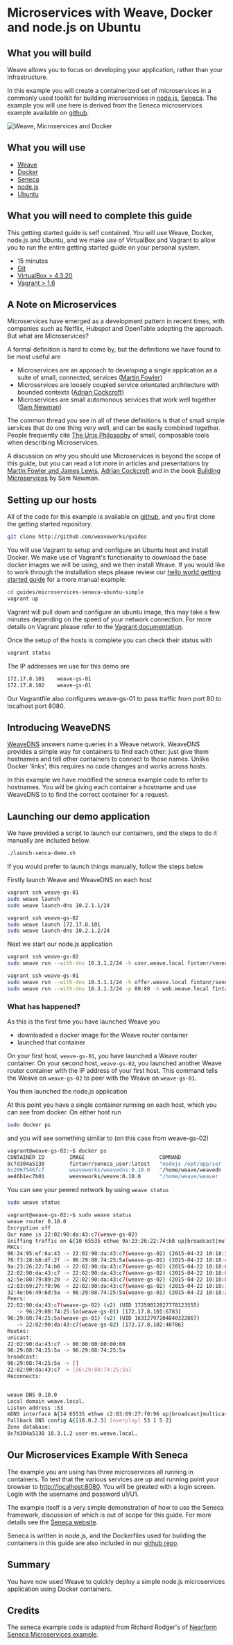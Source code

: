 # Microservices with Weave, Docker and node.js on Ubuntu #

## What you will build ##

Weave allows you to focus on developing your application, rather than your infrastructure.

In this example you will create a containerized set of microservices in a commonly used 
toolkit for building microservices in [node.js](http://nodejs.org), [Seneca](http://senecajs.org/). 
The example you will use here is derived from the Seneca microservices example available on 
[github](https://github.com/rjrodger/seneca-examples/tree/master/micro-services).

![Weave, Microservices and Docker](https://github.com/weaveworks/guides/blob/master/microservices-seneca-ubuntu-simple/Microservices_Seneca_Weave.png)

## What you will use ##

* [Weave](http://weave.works)
* [Docker](http://docker.com)
* [Seneca](http://senecajs.org)
* [node.js](http://nodejs.org)
* [Ubuntu](http://ubuntu.com)

## What you will need to complete this guide ##

This getting started guide is self contained. You will use Weave, Docker, node.js and Ubuntu, and we make use of VirtualBox and Vagrant to allow you to run the entire getting started guide on your personal system.

* 15 minutes
* [Git](http://git-scm.com/downloads)
* [VirtualBox > 4.3.20](https://www.virtualbox.org/wiki/Downloads)
* [Vagrant > 1.6](https://docs.vagrantup.com/v2/installation/index.html)

## A Note on Microservices ##

Microservices have emerged as a development pattern in recent times, with companies such as Netfilx, Hubspot
and OpenTable adopting the approach. But what are Microservices?

A formal definition is hard to come by, but the definitions we have found to be most useful are

* Microservices are an approach to developing a single application as a suite of small, connected, services ([Martin Fowler](https://twitter.com/martinfowler))
* Microservices are loosely coupled service orientated architecture with bounded contexts ([Adrian Cockcroft](https://twitter.com/adrianco))
* Microservices are small automonous services that work well together ([Sam Newman](https://twitter.com/samnewman))

The common thread you see in all of these definitions is that of small simple services that do one thing very well, and
can be easily combined together. People frequently cite [The Unix Philosophy](http://en.wikipedia.org/wiki/Unix_philosophy)
of small, composable tools when describing Microservices.     

A discussion on why you should use Microservices is beyond the scope of this guide, but you can read a lot more in
articles and presentations by [Martin Fowler and James Lewis](http://martinfowler.com/articles/microservices.html), [Adrian Cockcroft](http://www.slideshare.net/adriancockcroft/dockercon-state-of-the-art-in-microservices) and in the book [Building Microservices](http://shop.oreilly.com/product/0636920033158.do) by Sam Newman.
  
## Setting up our hosts ##

All of the code for this example is available on [github](http://github.com/weaveworks/guides/microservices-seneca-ubuntu-simple), and you first clone the getting started repository.

```bash
git clone http://github.com/weaveworks/guides
```

You will use Vagrant to setup and configure an Ubuntu host and install Docker. We make use of Vagrant's functionality to download the base docker images we will be using, and we then install Weave. If you would like to work through the installation steps please review our [hello world getting started guide](https://github.com/weaveworks/guides/blob/master/ubuntu-simple/README.md) for a more manual example.

```bash
cd guides/microservices-seneca-ubuntu-simple
vagrant up
```

Vagrant will pull down and configure an ubuntu image, this may take a few minutes depending on  the speed of your network connection. For more details on Vagrant please refer to the [Vagrant documentation](http://vagrantup.com).

Once the setup of the hosts is complete you can check their status with

```bash
vagrant status
```

The IP addresses we use for this demo are

```bash
172.17.8.101 	weave-gs-01
172.17.8.102 	weave-gs-01
```

Our Vagrantfile also configures weave-gs-01 to pass traffic from port 80 to localhost port 8080.

## Introducing WeaveDNS ##

[WeaveDNS](https://github.com/zettio/weave/tree/master/weavedns#readme) answers name queries in a Weave network. WeaveDNS provides a simple way for containers to find each other: just give them hostnames and tell other containers to connect to those names. Unlike Docker 'links', this requires no code changes and works across hosts.

In this example we have modified the seneca example code to refer to hostnames. You will be giving each container a hostname and use WeaveDNS to to find the correct container for a request.

## Launching our demo application ##

We have provided a script to launch our containers, and the steps to do it manually are included below.

```bash
./launch-senca-demo.sh
```

If you would prefer to launch things manually, follow the steps below

Firstly launch Weave and WeaveDNS on each host

```bash
vagrant ssh weave-gs-01
sudo weave launch
sudo weave launch-dns 10.2.1.1/24
```

```bash
vagrant ssh weave-gs-02
sudo weave launch 172.17.8.101
sudo weave launch-dns 10.2.1.2/24
```

Next we start our node.js application 
 
```bash
vagrant ssh weave-gs-02
sudo weave run --with-dns 10.3.1.2/24 -h user.weave.local fintanr/seneca_user
```

```bash
vagrant ssh weave-gs-01
sudo weave run --with-dns 10.3.1.1/24 -h offer.weave.local fintanr/seneca_offer
sudo weave run --with-dns 10.3.1.3/24 -p 80:80 -h web.weave.local fintanr/seneca_webapp
```

### What has happened? ###

As this is the first time you have launched Weave you

* downloaded a docker image for the Weave router container
* launched that container

On your first host, `weave-gs-01`, you have launched a Weave router container. On your second host, `weave-gs-02`, you launched another Weave router container with the IP address of your first host. This command tells the Weave on `weave-gs-02` to peer with the Weave on `weave-gs-01`.

You then launched the node.js application 

At this point you have a single container running on each host, which you can see from docker. On either host run

```bash
sudo docker ps
```

and you will see something similar to (on this case from weave-gs-02)

```bash
vagrant@weave-gs-02:~$ docker ps
CONTAINER ID        IMAGE                        COMMAND                CREATED             STATUS              PORTS                                            NAMES
8c7d304a5130        fintanr/seneca_user:latest   "nodejs /opt/app/ser   3 minutes ago       Up 3 minutes                                                         serene_wilson       
6c2067546fcf        weaveworks/weavedns:0.10.0   "/home/weave/weavedn   3 minutes ago       Up 3 minutes        10.1.42.1:53->53/udp                             weavedns            
ae46b1ec7b01        weaveworks/weave:0.10.0      "/home/weave/weaver    4 minutes ago       Up 4 minutes        0.0.0.0:6783->6783/tcp, 0.0.0.0:6783->6783/udp   weave     
```

You can see your peered network by using `weave status`

```bash
sudo weave status
```
```bash
vagrant@weave-gs-02:~$ sudo weave status
weave router 0.10.0
Encryption off
Our name is 22:02:90:da:43:c7(weave-gs-02)
Sniffing traffic on &{10 65535 ethwe 9a:23:26:22:74:b8 up|broadcast|multicast}
MACs:
96:24:95:ef:6a:43 -> 22:02:90:da:43:c7(weave-gs-02) (2015-04-22 10:18:33.650212936 +0000 UTC)
76:f3:28:b8:df:2f -> 96:29:08:74:25:5a(weave-gs-01) (2015-04-22 10:18:41.457756818 +0000 UTC)
9a:23:26:22:74:b8 -> 22:02:90:da:43:c7(weave-gs-02) (2015-04-22 10:18:03.258755761 +0000 UTC)
22:02:90:da:43:c7 -> 22:02:90:da:43:c7(weave-gs-02) (2015-04-22 10:18:03.30600729 +0000 UTC)
a2:5e:80:79:89:20 -> 22:02:90:da:43:c7(weave-gs-02) (2015-04-22 10:18:03.890434428 +0000 UTC)
c2:83:69:27:f0:96 -> 22:02:90:da:43:c7(weave-gs-02) (2015-04-22 10:18:18.518841678 +0000 UTC)
32:4e:b6:49:6d:5a -> 96:29:08:74:25:5a(weave-gs-01) (2015-04-22 10:18:24.817665796 +0000 UTC)
Peers:
22:02:90:da:43:c7(weave-gs-02) (v2) (UID 17259012827778123555)
   -> 96:29:08:74:25:5a(weave-gs-01) [172.17.8.101:6783]
96:29:08:74:25:5a(weave-gs-01) (v2) (UID 16312797204840322867)
   -> 22:02:90:da:43:c7(weave-gs-02) [172.17.8.102:40786]
Routes:
unicast:
22:02:90:da:43:c7 -> 00:00:00:00:00:00
96:29:08:74:25:5a -> 96:29:08:74:25:5a
broadcast:
96:29:08:74:25:5a -> []
22:02:90:da:43:c7 -> [96:29:08:74:25:5a]
Reconnects:


weave DNS 0.10.0
Local domain weave.local.
Listen address :53
mDNS interface &{14 65535 ethwe c2:83:69:27:f0:96 up|broadcast|multicast}
Fallback DNS config &{[10.0.2.3] [overplay] 53 1 5 2}
Zone database:
8c7d304a5130 10.3.1.2 user-ms.weave.local.
```

## Our Microservices Example With Seneca ##

The example you are using has three microservices all running in containers. To test that the 
various services are up and running point your browser to [http://localhost:8080](http://localhost:8080). 
You will be greated with a login screen. Login with the username and password u1/U1.

The example itself is a very simple demonstration of how to use the Seneca framework, discussion of which 
is out of scope for this guide. For more details see the [Seneca website](http://senecajs.org/). 

Seneca is written in node.js, and the Dockerfiles used for building the containers in this guide are also 
included in our [github repo](https://github.com/weaveworks/guides/tree/master/microservices-seneca-ubuntu-simple). 

## Summary ##

You have now used Weave to quickly deploy a simple node.js microservices application using Docker containers.

## Credits ##

The seneca example code is adapted from Richard Rodger's of [Nearform](http://nearform.com) [Seneca Microservices example](https://github.com/rjrodger/seneca-examples).
